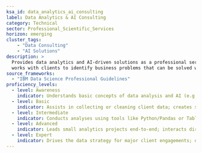 ```yaml
---  
ksa_id: data_analytics_ai_consulting  
label: Data Analytics & AI Consulting  
category: Technical  
sector: Professional_Scientific_Services  
horizon: emerging  
cluster_tags: 
    - "Data Consulting"
    - "AI Solutions"
description: >  
  Provides data analytics and AI-driven solutions as a professional service;  
  works with clients to identify business problems that can be solved with data, applies statistical analysis or machine learning models, and communicates insights and recommendations in client-friendly terms while ensuring data ethics and privacy.  
source_frameworks:  
  - "IBM Data Science Professional Guidelines"  
proficiency_levels:  
  - level: Awareness  
    indicator: Understands basic concepts of data analysis and AI (e.g., knows what a trend or a prediction is); aware that businesses use data to make decisions.  
  - level: Basic  
    indicator: Assists in collecting or cleaning client data; creates simple charts or uses basic analytic tools (Excel, BI software) to support a senior consultant’s analysis.  
  - level: Intermediate  
    indicator: Conducts analyses using tools like Python/Pandas or Tableau; builds straightforward predictive models for clients (e.g., forecasting sales); able to explain findings in presentations or reports; follows data privacy guidelines when handling client data.  
  - level: Advanced  
    indicator: Leads small analytics projects end-to-end; interacts directly with clients to scope problems; develops more complex models or simulations; quantifies the business impact of different scenarios; incorporates responsible AI practices and interprets model results for executive audiences.  
  - level: Expert  
    indicator: Drives the data strategy for major client engagements; designs AI solutions architecture for enterprise clients; stays up-to-date with cutting-edge data science techniques; ensures consulting practice aligns with professional standards (like IBM or industry guidelines) for data science ethics and quality.  
---  
```

